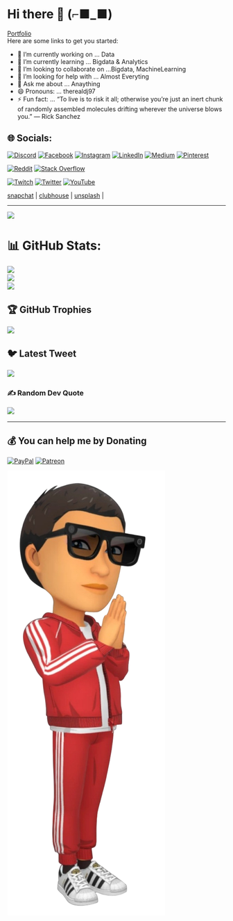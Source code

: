 # Hi there 👋 (⌐■_■)

[Portfolio](https://therealdj97.github.io/)\
Here are some links to get you started:

- 🔭 I’m currently working on ... Data
- 🌱 I’m currently learning ... Bigdata & Analytics
- 👯 I’m looking to collaborate on ...Bigdata, MachineLearning
- 🤔 I’m looking for help with ... Almost Everyting
- 💬 Ask me about ... Anaything
- 😄 Pronouns: ... therealdj97
- ⚡ Fun fact: ... “To live is to risk it all; otherwise you’re just an inert chunk of randomly assembled molecules drifting wherever the universe blows you.” — Rick Sanchez

<!-- ![img](transperent.png) -->
<!-- <img src="/images/transperent.png" width="800" /> ![](/images/transperent.png)  -->

## 🌐 Socials:

<!-- [![Behance](https://img.shields.io/badge/Behance-1769ff?logo=behance&logoColor=white)](https://behance.net/1)  -->
[![Discord](https://img.shields.io/badge/Discord-%237289DA.svg?logo=discord&logoColor=white)](https://discord.gg/therealdj97#9909) 
[![Facebook](https://img.shields.io/badge/Facebook-%231877F2.svg?logo=Facebook&logoColor=white)](https://facebook.com/therealdj97)
[![Instagram](https://img.shields.io/badge/Instagram-%23E4405F.svg?logo=Instagram&logoColor=white)](https://instagram.com/therealdj97)
[![LinkedIn](https://img.shields.io/badge/LinkedIn-%230077B5.svg?logo=linkedin&logoColor=white)](https://www.linkedin.com/in/dhirajjohare)
[![Medium](https://img.shields.io/badge/Medium-12100E?logo=medium&logoColor=white)](https://medium.com/@DJ97) 
[![Pinterest](https://img.shields.io/badge/Pinterest-%23E60023.svg?logo=Pinterest&logoColor=white)](https://pinterest.com/therealdj97)
<!-- [![Quora](https://img.shields.io/badge/Quora-%23B92B27.svg?logo=Quora&logoColor=white)](https://quora.com/profile/8) -->
[![Reddit](https://img.shields.io/badge/Reddit-%23FF4500.svg?logo=Reddit&logoColor=white)](https://www.reddit.com/user/DJ97_)
[![Stack Overflow](https://img.shields.io/badge/-Stackoverflow-FE7A16?logo=stack-overflow&logoColor=white)](https://stackoverflow.com/users/16359660/therealdj97)
<!-- [![TikTok](https://img.shields.io/badge/TikTok-%23000000.svg?logo=TikTok&logoColor=white)](https://tiktok.com/@11) -->
[![Twitch](https://img.shields.io/badge/Twitch-%239146FF.svg?logo=Twitch&logoColor=white)](https://www.twitch.tv/therealdj97)
[![Twitter](https://img.shields.io/badge/Twitter-%231DA1F2.svg?logo=Twitter&logoColor=white)](https://twitter.com/TheRealDJ97)
[![YouTube](https://img.shields.io/badge/YouTube-%23FF0000.svg?logo=YouTube&logoColor=white)](https://youtube.com/c/DJ97Presents)

[snapchat](https://www.snapchat.com/add/therealdj97) |  [clubhouse](https://www.clubhouse.com/@therealdj97) | [unsplash](https://unsplash.com/@therealdj97) |

---

[![](https://visitcount.itsvg.in/api?id=therealdj97&icon=9&color=0)](https://visitcount.itsvg.in)

# 📊 GitHub Stats:
![](https://github-readme-stats.vercel.app/api?username=therealdj97&theme=dark&hide_border=false&include_all_commits=false&count_private=false)<br/>
![](https://github-readme-streak-stats.herokuapp.com/?user=therealdj97&theme=dark&hide_border=false)<br/>
![](https://github-readme-stats.vercel.app/api/top-langs/?username=therealdj97&theme=dark&hide_border=false&include_all_commits=false&count_private=false&layout=compact)

## 🏆 GitHub Trophies
![](https://github-profile-trophy.vercel.app/?username=therealdj97&theme=tokyonight&no-frame=false&no-bg=false&margin-w=4)

## 🐦 Latest Tweet
[![](https://gtce.itsvg.in/api?username=therealdj97)](https://github.com/VishwaGauravIn/github-twitter-card-embed)

### ✍️ Random Dev Quote
![](https://quotes-github-readme.vercel.app/api?type=horizontal&theme=tokyonight)

---


  ## 💰 You can help me by Donating
<!--   [![BuyMeACoffee](https://img.shields.io/badge/Buy%20Me%20a%20Coffee-ffdd00?style=for-the-badge&logo=buy-me-a-coffee&logoColor=black)](https://buymeacoffee.com/1) -->
  [![PayPal](https://img.shields.io/badge/PayPal-00457C?style=for-the-badge&logo=paypal&logoColor=white)](https://paypal.me/DHIRAJJOHARE?country.x=IN&locale.x=en_GB)
  [![Patreon](https://img.shields.io/badge/Patreon-F96854?style=for-the-badge&logo=patreon&logoColor=white)](https://www.patreon.com/DJ97)
<!--   [![Ko-Fi](https://img.shields.io/badge/Ko--fi-F16061?style=for-the-badge&logo=ko-fi&logoColor=white)](https://ko-fi.com/4) -->
  
![Avatar](/images/transperent.png "therealdj97Avatar") 
